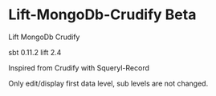 Lift-MongoDb-Crudify Beta
=========================

Lift MongoDb Crudify

sbt 0.11.2
lift 2.4

Inspired from Crudify with Squeryl-Record

Only edit/display first data level, sub levels are not changed.
